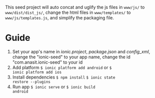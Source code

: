This seed project will auto concat and uglify the js files in <code>www/js/</code> to <code>www/dist/dist_js/</code>, change the html files in <code>www/templates/</code> to <code>www/js/templates.js</code>, and simplify the packaging file.
# Guide
1. Set your app's name
 in _ionic.project_, _package.json_ and _config_xml_, change the "ionic-seed" to your app name, change the id "com.anasit.ionic-seed" to your id
2. Add platform
<code>$ ionic platform add android</code> or <code>$ ionic platform add ios</code>
3. Install dependencies
<code>$ npm install</code>
<code>$ ionic state restore --plugins</code>
4. Run app
<code>$ ionic serve</code> or <code>$ ionic build android</code>
